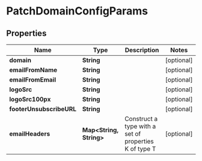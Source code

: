 

# PatchDomainConfigParams


## Properties

| Name | Type | Description | Notes |
|------------ | ------------- | ------------- | -------------|
|**domain** | **String** |  |  [optional] |
|**emailFromName** | **String** |  |  [optional] |
|**emailFromEmail** | **String** |  |  [optional] |
|**logoSrc** | **String** |  |  [optional] |
|**logoSrc100px** | **String** |  |  [optional] |
|**footerUnsubscribeURL** | **String** |  |  [optional] |
|**emailHeaders** | **Map&lt;String, String&gt;** | Construct a type with a set of properties K of type T |  [optional] |




